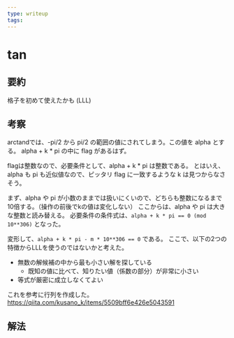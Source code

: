 ```yaml
---
type: writeup
tags:
---
```


# tan

## 要約

格子を初めて使えたかも (LLL)

## 考察

arctandでは、-pi/2 から pi/2 の範囲の値にされてしまう。この値を alpha とする。
alpha + k * pi の中に flag があるはず。

flagは整数なので、必要条件として、alpha + k * pi は整数である。
とはいえ、alpha も pi も近似値なので、ピッタリ flag に一致するような k は見つからなさそう。

まず、alpha や pi が小数のままでは扱いにくいので、どちらも整数になるまで10倍する。（操作の前後でkの値は変化しない）
ここからは、alpha や pi は大きな整数と読み替える。
必要条件の条件式は、`alpha + k * pi == 0 (mod 10**306)` となった。

変形して、`alpha + k * pi - m * 10**306 == 0` である。
ここで、以下の2つの特徴からLLLを使うのではないかと考えた。

* 無数の解候補の中から最も小さい解を探している
  * 既知の値に比べて、知りたい値（係数の部分）が非常に小さい
* 等式が厳密に成立しなくてよい

これを参考に行列を作成した。
<https://qiita.com/kusano_k/items/5509bff6e426e5043591>

## 解法
